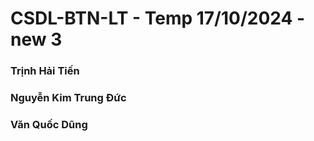 # CSDL-BTN-LT - Temp 17/10/2024 - new 3
### Trịnh Hải Tiến
### Nguyễn Kim Trung Đức
### Văn Quốc Dũng
